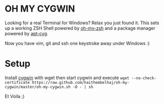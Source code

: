 # OH MY CYGWIN

Looking for a real Terminal for Windows?
Relax you just found it. This sets up a working ZSH Shell powered by [oh-my-zsh](https://github.com/robbyrussell/oh-my-zsh) and a package manager powered by [apt-cyg](http://code.google.com/p/apt-cyg/).

Now you have vim, git and ssh one keystroke away under Windows :)

# Setup

Install [cygwin](http://www.cygwin.com/) with wget then start cygwin and execute `wget --no-check-certificate https://raw.github.com/haithembelhaj/oh-my-cygwin/master/oh-my-cygwin.sh -O - | sh`

Et Voila ;)